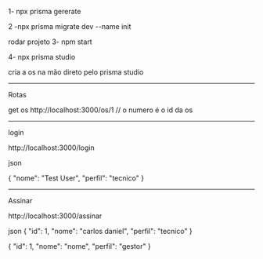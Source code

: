 1- npx prisma gererate 

2 -npx prisma migrate dev --name init

rodar projeto 
3- npm start      

4-  npx prisma studio 


cria a os na mão direto pelo prisma studio 



------------------------------------------------------------

Rotas 

get os 
http://localhost:3000/os/1      //  o numero é o id da os 




---------------------------------------------------------------

login 

http://localhost:3000/login   


json 

{
    "nome": "Test User",
    "perfil": "tecnico"
}

----------------------------------------------------

Assinar 

http://localhost:3000/assinar


json 
{
    "id": 1,
    "nome": "carlos daniel",
    "perfil": "tecnico"
}


{
    "id": 1, 
    "nome": "nome",
    "perfil": "gestor"
}
